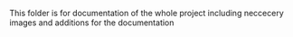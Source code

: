 This folder is for documentation of the whole project including neccecery images and additions for the documentation